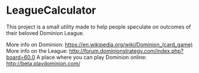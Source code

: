 # LeagueCalculator
This project is a small utility made to help people speculate on outcomes of their beloved Dominion League.

More info on Dominion: https://en.wikipedia.org/wiki/Dominion_(card_game) 
More info on the League: http://forum.dominionstrategy.com/index.php?board=60.0 
A place where you can play Dominion online: http://beta.playdominion.com/
